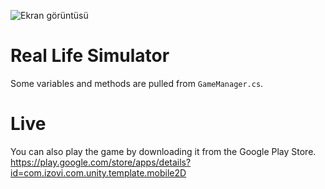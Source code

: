 ![Ekran görüntüsü](https://play-lh.googleusercontent.com/QUS0cJdpNd5Rhm_mpjfgZ-NNXeZcLgR3W9v3jVV2dfD74g-QhfHDXHss9gSpnd1CUw=s180-rw)
# Real Life Simulator
Some variables and methods are pulled from `GameManager.cs`.

# Live
You can also play the game by downloading it from the Google Play Store.
https://play.google.com/store/apps/details?id=com.izovi.com.unity.template.mobile2D
